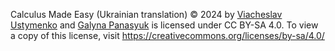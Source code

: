 Calculus Made Easy (Ukrainian translation) © 2024 by [Viacheslav Ustymenko](https://linkedin.com/in/slavust) and [Galyna Panasyuk](https://www.linkedin.com/in/galina-panasyuk-13bb366a/)
is licensed under CC BY-SA 4.0. To view a copy of this license, visit https://creativecommons.org/licenses/by-sa/4.0/
